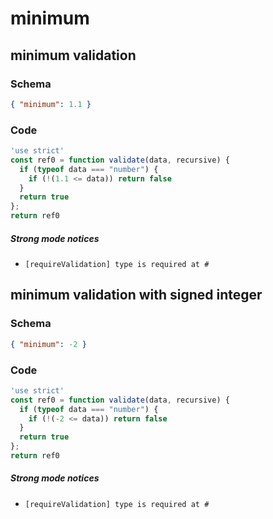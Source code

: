 # minimum

## minimum validation

### Schema

```json
{ "minimum": 1.1 }
```

### Code

```js
'use strict'
const ref0 = function validate(data, recursive) {
  if (typeof data === "number") {
    if (!(1.1 <= data)) return false
  }
  return true
};
return ref0
```

##### Strong mode notices

 * `[requireValidation] type is required at #`


## minimum validation with signed integer

### Schema

```json
{ "minimum": -2 }
```

### Code

```js
'use strict'
const ref0 = function validate(data, recursive) {
  if (typeof data === "number") {
    if (!(-2 <= data)) return false
  }
  return true
};
return ref0
```

##### Strong mode notices

 * `[requireValidation] type is required at #`

